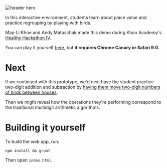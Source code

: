 ![header hero](https://raw.githubusercontent.com/andymatuschak/place-value/master/img/header.png)

In this interactive environment, students learn about place value and practice regrouping by playing with birds.

May-Li Khoe and Andy Matuschak made this demo during Khan Academy's [Healthy Hackathon IV](http://healthyhackathon.khanacademy.org).

You can play it yourself [here](http://healthyhackathon.khanacademy.org), but **it requires Chrome Canary or Safari 9.0.**

# Next

If we continued with this prototype, we'd next have the student practice two-digit addition and subtraction by [having them move two-digit numbers of birds between houses](https://raw.githubusercontent.com/andymatuschak/place-value/master/Counting%20and%20place%20value%206%20futures.png).

Then we might reveal how the operations they're performing correspond to the traditional multidigit arithmetic algorithms.

# Building it yourself

To build the web app, run:

```
npm install && grunt
```

Then open `index.html`.